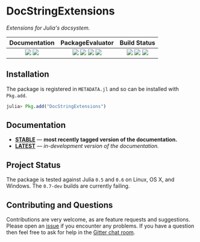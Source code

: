 # DocStringExtensions

*Extensions for Julia's docsystem.*

| **Documentation**                                                               | **PackageEvaluator**                                            | **Build Status**                                                                                |
|:-------------------------------------------------------------------------------:|:---------------------------------------------------------------:|:-----------------------------------------------------------------------------------------------:|
| [![][docs-stable-img]][docs-stable-url] [![][docs-latest-img]][docs-latest-url] | [![][pkg-0.4-img]][pkg-0.4-url] [![][pkg-0.5-img]][pkg-0.5-url] [![][pkg-0.6-img]][pkg-0.6-url] [![][pkg-0.7-img]][pkg-0.7-url] | [![][travis-img]][travis-url] [![][appveyor-img]][appveyor-url] [![][codecov-img]][codecov-url] |

## Installation

The package is registered in `METADATA.jl` and so can be installed with `Pkg.add`.

```julia
julia> Pkg.add("DocStringExtensions")
```

## Documentation

- [**STABLE**][docs-stable-url] &mdash; **most recently tagged version of the documentation.**
- [**LATEST**][docs-latest-url] &mdash; *in-development version of the documentation.*

## Project Status

The package is tested against Julia `0.5` and `0.6` on Linux, OS X, and Windows. The `0.7-dev` builds are currently failing.

## Contributing and Questions

Contributions are very welcome, as are feature requests and suggestions. Please open an [issue][issues-url] if you encounter any problems. If you have a question then feel free to ask for help in the [Gitter chat room][gitter-url].

[gitter-url]: https://gitter.im/juliadocs/users

[docs-latest-img]: https://img.shields.io/badge/docs-latest-blue.svg
[docs-latest-url]: https://juliadocs.github.io/DocStringExtensions.jl/latest

[docs-stable-img]: https://img.shields.io/badge/docs-stable-blue.svg
[docs-stable-url]: https://juliadocs.github.io/DocStringExtensions.jl/stable

[travis-img]: https://travis-ci.org/JuliaDocs/DocStringExtensions.jl.svg?branch=master
[travis-url]: https://travis-ci.org/JuliaDocs/DocStringExtensions.jl

[appveyor-img]: https://ci.appveyor.com/api/projects/status/c9waagi69qu13s0p/branch/master?svg=true
[appveyor-url]: https://ci.appveyor.com/project/MichaelHatherly/docstringextensions-jl/branch/master

[codecov-img]: https://codecov.io/gh/JuliaDocs/DocStringExtensions.jl/branch/master/graph/badge.svg
[codecov-url]: https://codecov.io/gh/JuliaDocs/DocStringExtensions.jl

[issues-url]: https://github.com/JuliaDocs/DocStringExtensions.jl/issues

[pkg-0.4-img]: http://pkg.julialang.org/badges/DocStringExtensions_0.4.svg
[pkg-0.4-url]: http://pkg.julialang.org/?pkg=DocStringExtensions?ver=0.4
[pkg-0.5-img]: http://pkg.julialang.org/badges/DocStringExtensions_0.5.svg
[pkg-0.5-url]: http://pkg.julialang.org/?pkg=DocStringExtensions?ver=0.5
[pkg-0.6-img]: http://pkg.julialang.org/badges/DocStringExtensions_0.6.svg
[pkg-0.6-url]: http://pkg.julialang.org/?pkg=DocStringExtensions?ver=0.6
[pkg-0.7-img]: http://pkg.julialang.org/badges/DocStringExtensions_0.7.svg
[pkg-0.7-url]: http://pkg.julialang.org/?pkg=DocStringExtensions?ver=0.7
